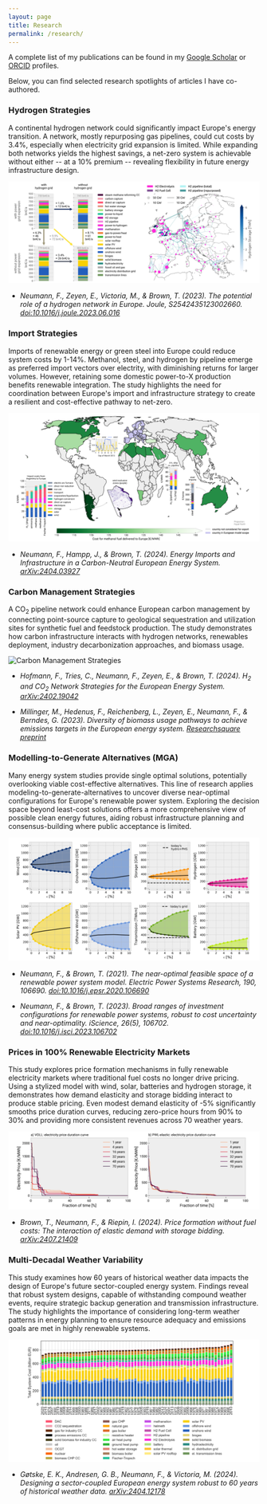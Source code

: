 ```yaml
---
layout: page
title: Research
permalink: /research/
---
```


A complete list of my publications can be found in my [Google Scholar](https://scholar.google.de/citations?user=95r2i_IAAAAJ&hl=en) or [ORCID](https://orcid.org/0000-0001-8551-1480) profiles.

Below, you can find selected research spotlights of articles I have co-authored.

### Hydrogen Strategies

A continental hydrogen network could significantly impact Europe's energy
transition. A network, mostly repurposing gas pipelines, could cut costs by
3.4%, especially when electricity grid expansion is limited. While expanding
both networks yields the highest savings, a net-zero system is achievable
without either -- at a 10% premium -- revealing flexibility in future energy
infrastructure design.

![Hydrogen Strategies](/assets/img/paper-h2-network.png)

- *Neumann, F., Zeyen, E., Victoria, M., & Brown, T. (2023). The potential role
  of a hydrogen network in Europe. Joule, S2542435123002660.
  [doi:10.1016/j.joule.2023.06.016](https://doi.org/10.1016/j.joule.2023.06.016)*

### Import Strategies

Imports of renewable energy or green steel into Europe could reduce system costs
by 1-14%. Methanol, steel, and hydrogen by pipeline emerge as preferred import
vectors over electrity, with diminishing returns for larger volumes. However,
retaining some domestic power-to-X production benefits renewable integration.
The study highlights the need for coordination between Europe's import and
infrastructure strategy to create a resilient and cost-effective pathway to
net-zero. 

![Import Strategies](/assets/img/paper-imports.png)

- *Neumann, F., Hampp, J., & Brown, T. (2024). Energy Imports and Infrastructure
  in a Carbon-Neutral European Energy System. [arXiv:2404.03927](http://arxiv.org/abs/2404.03927)*

### Carbon Management Strategies

A CO<sub>2</sub> pipeline network could enhance European carbon management by
connecting point-source capture to geological sequestration and utilization
sites for synthetic fuel and feedstock production. The study demonstrates how
carbon infrastructure interacts with hydrogen networks, renewables deployment,
industry decarbonization approaches, and biomass usage.

![Carbon Management Strategies](../assets/img/paper-co2-network.png)

- *Hofmann, F., Tries, C., Neumann, F., Zeyen, E., & Brown, T. (2024). H<sub>2</sub> and
  CO<sub>2</sub> Network Strategies for the European Energy System.
  [arXiv:2402.19042](http://arxiv.org/abs/2402.19042)*

- *Millinger, M., Hedenus, F., Reichenberg, L., Zeyen, E., Neumann, F., &
  Berndes, G. (2023). Diversity of biomass usage pathways to achieve emissions
  targets in the European energy system.
  [Researchsquare preprint](https://doi.org/10.21203/rs.3.rs-3097648/v1)*


### Modelling-to-Generate Alternatives (MGA)

Many energy system studies provide single optimal solutions, potentially
overlooking viable cost-effective alternatives. This line of research applies
modeling-to-generate-alternatives to uncover diverse near-optimal configurations
for Europe's renewable power system. Exploring the decision space beyond
least-cost solutions offers a more comprehensive view of possible clean energy
futures, aiding robust infrastructure planning and consensus-building where
public acceptance is limited.

![MGA](/assets/img/paper-mga.png)

- *Neumann, F., & Brown, T. (2021). The near-optimal feasible space of a
  renewable power system model. Electric Power Systems Research, 190, 106690.
  [doi:10.1016/j.epsr.2020.106690](https://doi.org/10.1016/j.epsr.2020.106690)*

- *Neumann, F., & Brown, T. (2023). Broad ranges of investment configurations
  for renewable power systems, robust to cost uncertainty and near-optimality.
  iScience, 26(5), 106702.
  [doi:10.1016/j.isci.2023.106702](https://doi.org/10.1016/j.isci.2023.106702)*

### Prices in 100% Renewable Electricity Markets

This study explores price formation mechanisms in fully renewable electricity
markets where traditional fuel costs no longer drive pricing. Using a stylized
model with wind, solar, batteries and hydrogen storage, it demonstrates how
demand elasticity and storage bidding interact to produce stable pricing. Even
modest demand elasticity of -5% significantly smooths price duration curves,
reducing zero-price hours from 90% to 30% and providing more consistent revenues
across 70 weather years.

![Price Formation](/assets/img/paper-price-formation.png)

- *Brown, T., Neumann, F., & Riepin, I. (2024). Price formation without fuel
  costs: The interaction of elastic demand with storage bidding.
  [arXiv:2407.21409](http://arxiv.org/abs/2407.21409)*

### Multi-Decadal Weather Variability

This study examines how 60 years of historical weather data impacts the design
of Europe's future sector-coupled energy system. Findings reveal that robust
system designs, capable of withstanding compound weather events, require
strategic backup generation and transmission infrastructure. The study
highlights the importance of considering long-term weather patterns in energy
planning to ensure resource adequacy and emissions goals are met in highly
renewable systems.

![Weather Years](/assets/img/paper-weather-years.png)

- *Gøtske, E. K., Andresen, G. B., Neumann, F., & Victoria, M. (2024). Designing
  a sector-coupled European energy system robust to 60 years of historical
  weather data. [arXiv:2404.12178](http://arxiv.org/abs/2404.12178)*